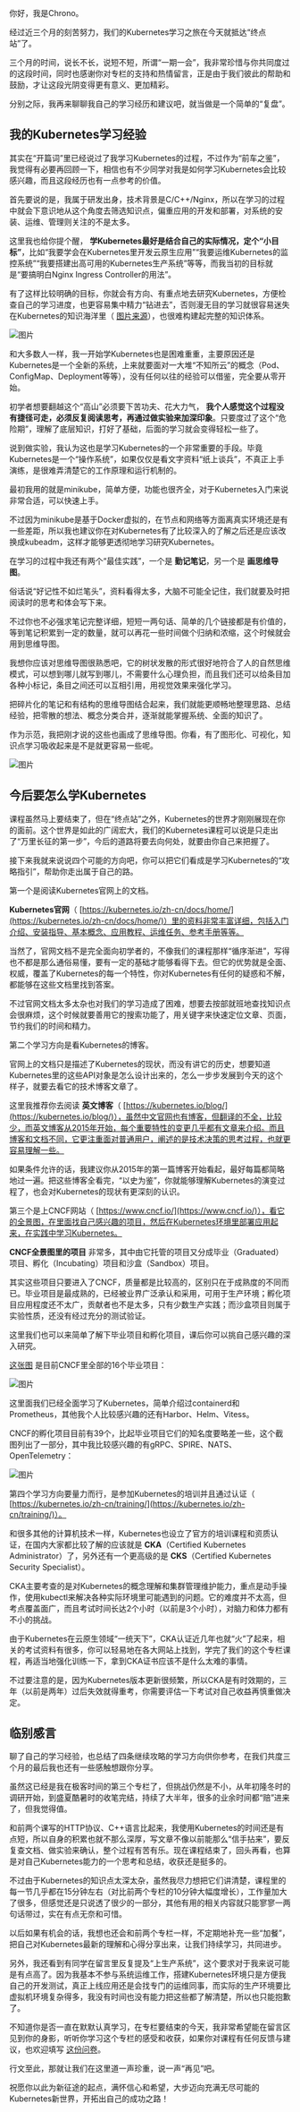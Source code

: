 你好，我是Chrono。

经过近三个月的刻苦努力，我们的Kubernetes学习之旅在今天就抵达“终点站”了。

三个月的时间，说长不长，说短不短，所谓“一期一会”，我非常珍惜与你共同度过的这段时间，同时也感谢你对专栏的支持和热情留言，正是由于我们彼此的帮助和鼓励，才让这段光阴变得更有意义、更加精彩。

分别之际，我再来聊聊我自己的学习经历和建议吧，就当做是一个简单的“复盘”。

## 我的Kubernetes学习经验

其实在“开篇词”里已经说过了我学习Kubernetes的过程，不过作为“前车之鉴”，我觉得有必要再回顾一下，相信也有不少同学对我是如何学习Kubernetes会比较感兴趣，而且这段经历也有一点参考的价值。

首先要说的是，我属于研发出身，技术背景是C/C++/Nginx，所以在学习的过程中就会下意识地从这个角度去筛选知识点，偏重应用的开发和部署，对系统的安装、运维、管理则关注的不是太多。

这里我也给你提个醒， **学Kubernetes最好是结合自己的实际情况，定个“小目标”**，比如“我要学会在Kubernetes里开发云原生应用”“我要运维Kubernetes的监控系统”“我要搭建出高可用的Kubernetes生产系统”等等，而我当初的目标就是“要搞明白Nginx Ingress Controller的用法”。

有了这样比较明确的目标，你就会有方向、有重点地去研究Kubernetes，方便检查自己的学习进度，也更容易集中精力“钻进去”，否则漫无目的学习就很容易迷失在Kubernetes的知识海洋里（ [图片来源](https://www.itopstimes.com/contain/itops-times-news-digest-platform9s-kubernetes-managed-apps-kontena-pharos-2-4-and-arm-data-center-softwares-new-network-analytics-capabilities/)），也很难构建起完整的知识体系。

![图片](https://static001.geekbang.org/resource/image/6d/2f/6d808906a97a6d1c62714e3e8eca372f.png?wh=1000x583)

和大多数人一样，我一开始学Kubernetes也是困难重重，主要原因还是Kubernetes是一个全新的系统，上来就要面对一大堆“不知所云”的概念（Pod、ConfigMap、Deployment等等），没有任何以往的经验可以借鉴，完全要从零开始。

初学者想要翻越这个“高山”必须要下苦功夫、花大力气， **我个人感觉这个过程没有捷径可走，必须反复阅读思考，再通过做实验来加深印象**。只要度过了这个“危险期”，理解了底层知识，打好了基础，后面的学习就会变得轻松一些了。

说到做实验，我认为这也是学习Kubernetes的一个非常重要的手段。毕竟Kubernetes是一个“操作系统”，如果仅仅是看文字资料“纸上谈兵”，不真正上手演练，是很难弄清楚它的工作原理和运行机制的。

最初我用的就是minikube，简单方便，功能也很齐全，对于Kubernetes入门来说非常合适，可以快速上手。

不过因为minikube是基于Docker虚拟的，在节点和网络等方面离真实环境还是有一些差距，所以我也建议你在对Kubernetes有了比较深入的了解之后还是应该改换成kubeadm，这样才能够更透彻地学习研究Kubernetes。

在学习的过程中我还有两个“最佳实践”，一个是 **勤记笔记**，另一个是 **画思维导图**。

俗话说“好记性不如烂笔头”，资料看得太多，大脑不可能全记住，我们就要及时把阅读时的思考和体会写下来。

不过你也不必强求笔记完整详细，短短一两句话、简单的几个链接都是有价值的，等到笔记积累到一定的数量，就可以再花一些时间做个归纳和浓缩，这个时候就会用到思维导图。

我想你应该对思维导图很熟悉吧，它的树状发散的形式很好地符合了人的自然思维模式，可以想到哪儿就写到哪儿，不需要什么心理负担，而且我们还可以给条目加各种小标记，条目之间还可以互相引用，用视觉效果来强化学习。

把碎片化的笔记和有结构的思维导图结合起来，我们就能更顺畅地整理思路、总结经验，把零散的想法、概念分类合并，逐渐就能掌握系统、全面的知识了。

作为示范，我把刚才说的这些也画成了思维导图。你看，有了图形化、可视化，知识点学习吸收起来是不是就更容易一些呢。

![图片](https://static001.geekbang.org/resource/image/3f/6c/3fea6c6830d195832b5eb46f2e2c056c.jpg?wh=1920x772)

## 今后要怎么学Kubernetes

课程虽然马上要结束了，但在“终点站”之外，Kubernetes的世界才刚刚展现在你的面前。这个世界是如此的广阔宏大，我们的Kubernetes课程可以说是只走出了“万里长征的第一步”，今后的道路将要去向何处，就要由你自己来把握了。

接下来我就来说说四个可能的方向吧，你可以把它们看成是学习Kubernetes的“攻略指引”，帮助你走出属于自己的路。

第一个是阅读Kubernetes官网上的文档。

**Kubernetes官网**（ [https://kubernetes.io/zh-cn/docs/home/](https://kubernetes.io/zh-cn/docs/home/)）里的资料非常丰富详细，包括入门介绍、安装指导、基本概念、应用教程、运维任务、参考手册等等。

当然了，官网文档不是完全面向初学者的，不像我们的课程那样“循序渐进”，写得也不都是那么通俗易懂，要有一定的基础才能够看得下去。但它的优势就是全面、权威，覆盖了Kubernetes的每一个特性，你对Kubernetes有任何的疑惑和不解，都能够在这些文档里找到答案。

不过官网文档太多太杂也对我们的学习造成了困难，想要去按部就班地查找知识点会很麻烦，这个时候就要善用它的搜索功能了，用关键字来快速定位文章、页面，节约我们的时间和精力。

第二个学习方向是看Kubernetes的博客。

官网上的文档只是描述了Kubernetes的现状，而没有讲它的历史，想要知道Kubernetes里的这些API对象是怎么设计出来的，怎么一步步发展到今天的这个样子，就要去看它的技术博客文章了。

这里我推荐你去阅读 **英文博客**（ [https://kubernetes.io/blog/](https://kubernetes.io/blog/)），虽然中文官网也有博客，但翻译的不全，比较少，而英文博客从2015年开始，每个重要特性的变更几乎都有文章来介绍。而且博客和文档不同，它更注重面对普通用户，阐述的是技术决策的思考过程，也就更容易理解一些。

如果条件允许的话，我建议你从2015年的第一篇博客开始看起，最好每篇都简略地过一遍。把这些博客全看完，“以史为鉴”，你就能够理解Kubernetes的演变过程了，也会对Kubernetes的现状有更深刻的认识。

第三个是上CNCF网站（ [https://www.cncf.io/](https://www.cncf.io/)），看它的全景图，在里面找自己感兴趣的项目，然后在Kubernetes环境里部署应用起来，在实践中学习Kubernetes。

**CNCF全景图里的项目** 非常多，其中由它托管的项目又分成毕业（Graduated）项目、孵化（Incubating）项目和沙盒（Sandbox）项目。

其实这些项目只要进入了CNCF，质量都是比较高的，区别只在于成熟度的不同而已。毕业项目是最成熟的，已经被业界广泛承认和采用，可用于生产环境；孵化项目应用程度还不太广，贡献者也不是太多，只有少数生产实践；而沙盒项目则属于实验性质，还没有经过充分的测试验证。

这里我们也可以来简单了解下毕业项目和孵化项目，课后你可以挑自己感兴趣的深入研究。

[这张图](https://www.cncf.io/projects/) 是目前CNCF里全部的16个毕业项目：

![图片](https://static001.geekbang.org/resource/image/ea/63/ea3b74e35e092477d06b5e2812b58363.png?wh=1878x1406)

这里面我们已经全面学习了Kubernetes，简单介绍过containerd和Prometheus，其他我个人比较感兴趣的还有Harbor、Helm、Vitess。

CNCF的孵化项目目前有39个，比起毕业项目它们的知名度要略差一些，这个截图列出了一部分，其中我比较感兴趣的有gRPC、SPIRE、NATS、OpenTelemetry：

![图片](https://static001.geekbang.org/resource/image/5e/a5/5e50b691b0097dde219f5b7b214903a5.png?wh=1638x1578)

第四个学习方向要量力而行，是参加Kubernetes的培训并且通过认证（ [https://kubernetes.io/zh-cn/training/](https://kubernetes.io/zh-cn/training/)）。

和很多其他的计算机技术一样，Kubernetes也设立了官方的培训课程和资质认证，在国内大家都比较了解的应该就是 **CKA**（Certified Kubernetes Administrator）了，另外还有一个更高级的是 **CKS**（Certified Kubernetes Security Specialist）。

CKA主要考查的是对Kubernetes的概念理解和集群管理维护能力，重点是动手操作，使用kubectl来解决各种实际环境里可能遇到的问题。它的难度并不太高，但考点覆盖面广，而且考试时间长达2个小时（以前是3个小时），对脑力和体力都有不小的挑战。

由于Kubernetes在云原生领域“一统天下”，CKA认证近几年也就“火”了起来，相关的考试资料有很多，你可以轻易地在各大网站上找到，学完了我们的这个专栏课程，再适当地强化训练一下，拿到CKA证书应该不是什么太难的事情。

不过要注意的是，因为Kubernetes版本更新很频繁，所以CKA是有时效期的，三年（以前是两年）过后失效就得重考，你需要评估一下考试对自己收益再慎重做决定。

## 临别感言

聊了自己的学习经验，也总结了四条继续攻略的学习方向供你参考，在我们共度三个月的最后我也还有一些感触想跟你分享。

虽然这已经是我在极客时间的第三个专栏了，但挑战仍然是不小，从年初隆冬时的调研开始，到盛夏酷暑时的收笔完结，持续了大半年，很多的业余时间都“赔”进来了，但我觉得值。

和前两个课写的HTTP协议、C++语言比起来，我使用Kubernetes的时间还是有点短，所以自身的积累也就不那么深厚，写文章不像以前能那么“信手拈来”，要反复查文档、做实验来确认，整个过程有苦有乐。现在课程结束了，回头再看，也算是对自己Kubernetes能力的一个思考和总结，收获还是挺多的。

不过由于Kubernetes的知识点太深太杂，虽然我尽力想把它们讲清楚，课程里的每一节几乎都在15分钟左右（对比前两个专栏的10分钟大幅度增长），工作量加大了很多，但感觉还是只说透了很少的一部分，其他有用的相关内容就只能寥寥一两句话带过，实在有点无奈和可惜。

以后如果有机会的话，我想也还会和前两个专栏一样，不定期地补充一些“加餐”，把自己对Kubernetes最新的理解和心得分享出来，让我们持续学习，共同进步。

另外，我还看到有同学在留言里反复提及“上生产系统”，这个要求对于我来说可能是有点高了。因为我基本不参与系统运维工作，搭建Kubernetes环境只是方便我自己的开发测试，真正上线应用还是会找专门的运维同事，而实际的生产环境要比虚拟机环境复杂得多，我没有时间也没有能力把这些都了解清楚，所以也只能抱歉了。

不知道你是否一直在默默认真学习，在专栏要结束的今天，我非常希望能在留言区见到你的身影，听听你学习这个专栏的感受和收获，如果你对课程有任何反馈与建议，也欢迎填写 [这份问卷](https://jinshuju.net/f/X6rxjM)。

行文至此，那就让我们在这里道一声珍重，说一声“再见”吧。

祝愿你以此为新征途的起点，满怀信心和希望，大步迈向充满无尽可能的Kubernetes新世界，开拓出自己的成功之路！